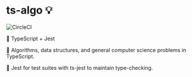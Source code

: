 # ts-algo 💡

![CircleCI](https://img.shields.io/circleci/build/github/DMJ16/ts-algo?style=for-the-badge)

🧰 TypeScript + Jest

📖 Algorithms, data structures, and general computer science problems in TypeScript.

🧪 Jest for test suites with ts-jest to maintain type-checking.
